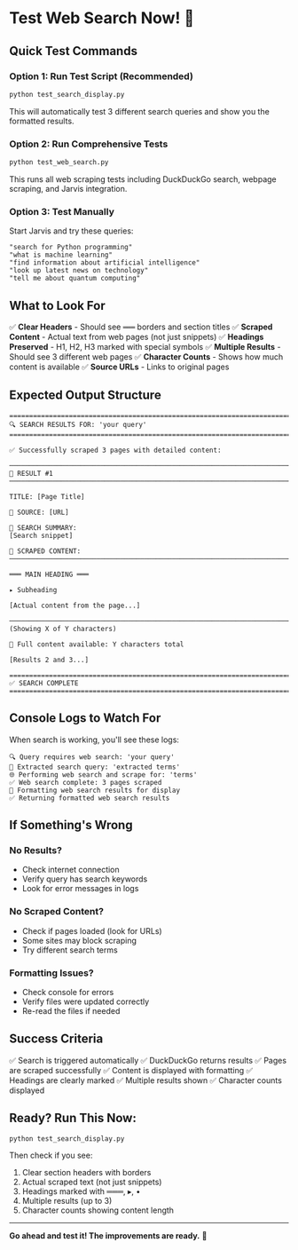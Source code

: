 # Test Web Search Now! 🚀

## Quick Test Commands

### Option 1: Run Test Script (Recommended)
```bash
python test_search_display.py
```

This will automatically test 3 different search queries and show you the formatted results.

### Option 2: Run Comprehensive Tests
```bash
python test_web_search.py
```

This runs all web scraping tests including DuckDuckGo search, webpage scraping, and Jarvis integration.

### Option 3: Test Manually

Start Jarvis and try these queries:

```
"search for Python programming"
"what is machine learning"
"find information about artificial intelligence"
"look up latest news on technology"
"tell me about quantum computing"
```

## What to Look For

✅ **Clear Headers** - Should see `═══` borders and section titles
✅ **Scraped Content** - Actual text from web pages (not just snippets)
✅ **Headings Preserved** - H1, H2, H3 marked with special symbols
✅ **Multiple Results** - Should see 3 different web pages
✅ **Character Counts** - Shows how much content is available
✅ **Source URLs** - Links to original pages

## Expected Output Structure

```
================================================================================
🔍 SEARCH RESULTS FOR: 'your query'
================================================================================

✅ Successfully scraped 3 pages with detailed content:

────────────────────────────────────────────────────────────────────────────────
📄 RESULT #1
────────────────────────────────────────────────────────────────────────────────

TITLE: [Page Title]

🔗 SOURCE: [URL]

📝 SEARCH SUMMARY:
[Search snippet]

📖 SCRAPED CONTENT:
────────────────────────────────────────────────────────────────────────────────

═══ MAIN HEADING ═══

▸ Subheading

[Actual content from the page...]

────────────────────────────────────────────────────────────────────────────────
(Showing X of Y characters)

💾 Full content available: Y characters total

[Results 2 and 3...]

================================================================================
✅ SEARCH COMPLETE
================================================================================
```

## Console Logs to Watch For

When search is working, you'll see these logs:

```
🔍 Query requires web search: 'your query'
📝 Extracted search query: 'extracted terms'
🌐 Performing web search and scrape for: 'terms'
✅ Web search complete: 3 pages scraped
📄 Formatting web search results for display
✅ Returning formatted web search results
```

## If Something's Wrong

### No Results?
- Check internet connection
- Verify query has search keywords
- Look for error messages in logs

### No Scraped Content?
- Check if pages loaded (look for URLs)
- Some sites may block scraping
- Try different search terms

### Formatting Issues?
- Check console for errors
- Verify files were updated correctly
- Re-read the files if needed

## Success Criteria

✅ Search is triggered automatically
✅ DuckDuckGo returns results
✅ Pages are scraped successfully
✅ Content is displayed with formatting
✅ Headings are clearly marked
✅ Multiple results shown
✅ Character counts displayed

## Ready? Run This Now:

```bash
python test_search_display.py
```

Then check if you see:
1. Clear section headers with borders
2. Actual scraped text (not just snippets)
3. Headings marked with ═══, ▸, •
4. Multiple results (up to 3)
5. Character counts showing content length

---

**Go ahead and test it! The improvements are ready.** 🎉
